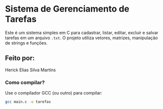 # Sistema de Gerenciamento de Tarefas

Este é um sistema simples em C para cadastrar, listar, editar, excluir e salvar tarefas em um arquivo `.txt`. O projeto utiliza vetores, matrizes, manipulação de strings e funções.

## Feito por:
Herick Elias Silva Martins

### Como compilar?

Use o compilador GCC (ou outro) para compilar:

```bash
gcc main.c -o tarefas
